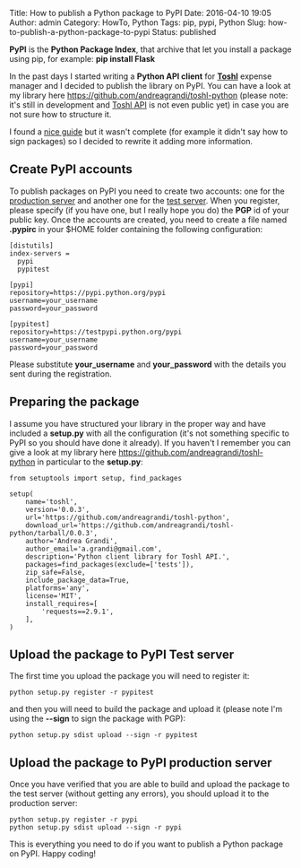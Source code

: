 Title: How to publish a Python package to PyPI
Date: 2016-04-10 19:05
Author: admin
Category: HowTo, Python
Tags: pip, pypi, Python
Slug: how-to-publish-a-python-package-to-pypi
Status: published

**PyPI** is the **Python Package Index**, that archive that let you
install a package using pip, for example: **pip install Flask**

In the past days I started writing a **Python API client** for
**[Toshl](https://www.toshl.com)** expense manager and I decided to
publish the library on PyPI. You can have a look at my library
here <https://github.com/andreagrandi/toshl-python> (please note: it's
still in development and [Toshl API](https://developer.toshl.com/) is
not even public yet) in case you are not sure how to structure it.

I found a [nice
guide](http://peterdowns.com/posts/first-time-with-pypi.html) but it
wasn't complete (for example it didn't say how to sign packages) so I
decided to rewrite it adding more information.

Create PyPI accounts
--------------------

To publish packages on PyPI you need to create two accounts: one for the
[production server](http://pypi.python.org/pypi?%3Aaction=register_form)
and another one for the [test
server](http://testpypi.python.org/pypi?%3Aaction=register_form). When
you register, please specify (if you have one, but I really hope you do)
the **PGP** id of your public key. Once the accounts are created, you
need to create a file named **.pypirc** in your \$HOME folder containing
the following configuration:

``` {.lang:sh .decode:true}
[distutils]
index-servers =
  pypi
  pypitest

[pypi]
repository=https://pypi.python.org/pypi
username=your_username
password=your_password

[pypitest]
repository=https://testpypi.python.org/pypi
username=your_username
password=your_password
```

Please substitute **your\_username** and **your\_password** with the
details you sent during the registration.

Preparing the package
---------------------

I assume you have structured your library in the proper way and have
included a **setup.py** with all the configuration (it's not something
specific to PyPI so you should have done it already). If you haven't I
remember you can give a look at my library
here <https://github.com/andreagrandi/toshl-python> in particular to the
**setup.py**:

``` {.lang:python .decode:true}
from setuptools import setup, find_packages

setup(
    name='toshl',
    version='0.0.3',
    url='https://github.com/andreagrandi/toshl-python',
    download_url='https://github.com/andreagrandi/toshl-python/tarball/0.0.3',
    author='Andrea Grandi',
    author_email='a.grandi@gmail.com',
    description='Python client library for Toshl API.',
    packages=find_packages(exclude=['tests']),
    zip_safe=False,
    include_package_data=True,
    platforms='any',
    license='MIT',
    install_requires=[
        'requests==2.9.1',
    ],
)
```

Upload the package to PyPI Test server
--------------------------------------

The first time you upload the package you will need to register it:

``` {.lang:sh .decode:true}
python setup.py register -r pypitest
```

and then you will need to build the package and upload it (please note
I'm using the **--sign** to sign the package with PGP):

``` {.lang:sh .decode:true}
python setup.py sdist upload --sign -r pypitest
```

Upload the package to PyPI production server
--------------------------------------------

Once you have verified that you are able to build and upload the package
to the test server (without getting any errors), you should upload it to
the production server:

``` {.lang:sh .decode:true}
python setup.py register -r pypi
python setup.py sdist upload --sign -r pypi
```

This is everything you need to do if you want to publish a Python
package on PyPI. Happy coding!
